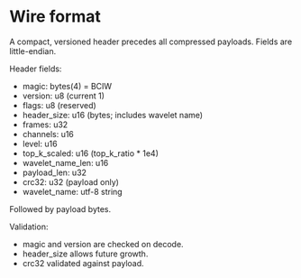 # Wire format

A compact, versioned header precedes all compressed payloads. Fields are little-endian.

Header fields:

- magic: bytes(4) = BCIW
- version: u8 (current 1)
- flags: u8 (reserved)
- header_size: u16 (bytes; includes wavelet name)
- frames: u32
- channels: u16
- level: u16
- top_k_scaled: u16 (top_k_ratio * 1e4)
- wavelet_name_len: u16
- payload_len: u32
- crc32: u32 (payload only)
- wavelet_name: utf-8 string

Followed by payload bytes.

Validation:

- magic and version are checked on decode.
- header_size allows future growth.
- crc32 validated against payload.
